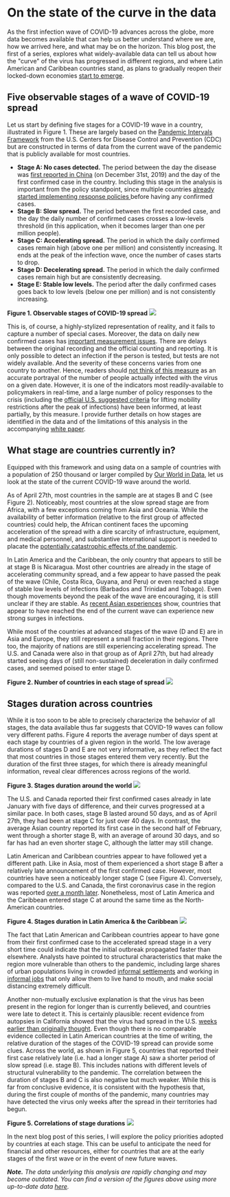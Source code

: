 #  On the state of the curve in the data

As the first infection wave of COVID-19 advances across the globe, more data becomes available that can help us  better understand where we are, how we arrived here, and what may be on the horizon. This blog post, the first of a series, explores what widely-available data can tell us about how the "curve" of the virus has progressed in different regions, and where Latin American and Caribbean countries stand, as plans to gradually reopen their locked-down economies [start to emerge](https://www.nytimes.com/reuters/2020/04/27/world/americas/27reuters-health-coronavirus-costa-rica.html).

## Five observable stages of a wave of COVID-19 spread

Let us start by defining five stages for a COVID-19 wave in a country, illustrated in Figure 1. These are largely based on the [Pandemic Intervals Framework](https://www.cdc.gov/flu/pandemic-resources/national-strategy/intervals-framework.html) from the U.S. Centers for Disease Control and Prevention (CDC) but are constructed in terms of data from the current wave of the pandemic that is publicly available for most countries.

* **Stage A: No cases detected.** The period between the day the disease was [first reported in China](https://www.cidrap.umn.edu/news-perspective/2019/12/news-scan-dec-31-2019) (on December 31st, 2019) and the day of the first confirmed case in the country. Including this stage in the analysis is important from the policy standpoint, since multiple countries [already started implementing response policies ](https://www.devex.com/news/as-global-cases-climb-latin-america-readies-for-coronavirus-response-96620) before having any confirmed cases.
* **Stage B: Slow spread.** The period between the first recorded case, and the day the daily number of confirmed cases crosses a low-levels threshold (in this application, when it becomes larger than one per million people).
* **Stage C: Accelerating spread.** The period in which the daily confirmed cases remain high (above one per million) and consistently increasing. It ends at the peak of the infection wave, once the number of cases starts to drop.
* **Stage D: Decelerating spread.** The period in which the daily confirmed cases remain high but are consistently decreasing.
* **Stage E: Stable low levels.** The period after the daily confirmed cases goes back to low levels (below one per million) and is not consistently increasing.

**Figure 1. Observable stages of COVID-19 spread**
![](assets/covid_stages_latam-9acdb8d.png)

This is, of course, a highly-stylized representation of reality, and it fails to capture a number of special cases. Moreover, the data on daily new confirmed cases has [important measurement issues](https://ourworldindata.org/coronavirus#cases-of-covid-19-background).  There are delays between the original recording and the official counting and reporting. It is only possible to detect an infection if the person is tested, but tests are not widely available. And the severity of these concerns varies from one country to another. Hence, readers should [not think of this measure](https://www.nytimes.com/2020/02/18/opinion/coronavirus-china-numbers.html) as an accurate portrayal of the number of people actually infected with the virus on a given date.  However, it is one of the indicators most readily-available to policymakers in real-time, and a large number of policy responses to the crisis (including the [official U.S. suggested criteria](https://www.whitehouse.gov/openingamerica/#criteria) for lifting mobility restrictions after the peak of infections) have been informed, at least partially, by this measure. I provide further details on how stages are identified in the data and of the limitations of this analysis in the accompanying [white paper](https://github.com/jpchauvin/covid_policies/drafts/covid19_infection_wave_and_policies.pdf).

## What stage are countries currently in?

Equipped with this framework and using data on a sample of countries with a population of 250 thousand or larger compiled by [Our World in Data](https://ourworldindata.org/coronavirus), let us look at the state of the current COVID-19 wave around the world.

As of April 27th, most countries in the sample are at stages B and C (see Figure 2). Noticeably, most countries at the slow spread stage are from Africa, with a few exceptions coming from Asia and Oceania. While the availability of better information (relative to the first group of affected countries) could help, the African continent faces the upcoming acceleration of the spread with a dire scarcity of infrastructure, equipment, and medical personnel, and substantive international support is needed to placate the [potentially catastrophic effects of the pandemic](https://www.reuters.com/article/us-health-coronavirus-africa-un/at-least-300000-africans-expected-to-die-in-pandemic-u-n-agency-idUSKBN21Z1LW).

In Latin America and the Caribbean, the only country that appears to still be at stage B is Nicaragua. Most other countries are already in the stage of accelerating community spread, and a few appear to have passed the peak of the wave (Chile, Costa Rica, Guyana, and Peru) or even reached a stage of stable low levels of infections (Barbados and Trinidad and Tobago).  Even though movements beyond the peak of the wave are encouraging, it is still unclear if they are stable. As [recent Asian experiences](https://www.axios.com/japan-singapore-coronavirus-infections-a617efde-3e04-4baf-9a65-377f10454acf.html) show, countries that appear to have reached the end of the current wave can experience new strong surges in infections.

While most of the countries at advanced stages of the wave (D and E) are in Asia and Europe, they still represent a small fraction in their regions.  There too, the majority of nations are still experiencing accelerating spread. The U.S. and Canada were also in that group as of April 27th, but had already started seeing days of (still non-sustained) deceleration in daily confirmed cases, and seemed poised to enter stage D.

**Figure 2. Number of countries in each stage of spread**
![](assets/covid_stages_latam-237ce0e7.png)

## Stages duration across countries

 While it is too soon to be able to precisely characterize the behavior of all stages, the data available thus far suggests that COVID-19 waves can follow very different paths. Figure 4 reports the average number of days spent at each stage by countries of a given region in the world. The low average durations of stages D and E are not very informative, as they reflect the fact that most countries in those stages entered them very recently. But the duration of the first three stages, for which there is already meaningful information, reveal clear differences across regions of the world.

**Figure 3. Stages duration around the world**
![](assets/covid_stages_latam-6996dab0.png)

The U.S. and Canada reported their first confirmed cases already in late January with five days of difference, and their curves progressed at a similar pace. In both cases, stage B lasted around 50 days, and as of April 27th, they had been at stage C for just over 40 days.  In contrast, the average Asian country reported its first case in the second half of February, went through a shorter stage B, with an average of around 30 days, and so far has had an even shorter stage C, although the latter may still change.

Latin American and Caribbean countries appear to have followed yet a different path. Like in Asia, most of them experienced a short stage B after a relatively late announcement of the first confirmed case. However, most countries have seen a noticeably longer stage C (see Figure 4).  Conversely, compared to the U.S. and Canada, the first coronavirus case in the region was reported [over a month later](https://www.nbcnews.com/news/world/first-coronavirus-case-latin-america-confirmed-brazil-n1143411).  Nonetheless, most of Latin America and the Caribbean entered stage C at around the same time as the North-American countries.

**Figure 4. Stages duration in Latin America & the Caribbean**
![](assets/covid_stages_latam-0812b4f9.png)

The fact that Latin American and Caribbean countries appear to have gone from their first confirmed case to the accelerated spread stage in a very short time could indicate that the initial outbreak propagated faster than elsewhere. Analysts have pointed to structural characteristics that make the region more vulnerable than others to the pandemic, including large shares of urban populations living in crowded [informal settlements](https://blogs.iadb.org/ciudades-sostenibles/en/10-lines-of-action-and-20-measures-to-mitigate-the-spread-of-the-coronavirus-in-informal-settlements/) and working in [informal jobs](https://blogs.iadb.org/ideas-matter/en/social-distancing-informality-and-the-problem-of-inequality/) that only allow them to live hand to mouth, and make social distancing extremely difficult.

Another non-mutually exclusive explanation is that the virus has been present in the region for longer than is currently believed, and countries were late to detect it. This is certainly plausible: recent evidence from autopsies in California showed that the virus had spread in the U.S. [weeks earlier than originally thought](https://www.washingtonpost.com/nation/2020/04/22/death-coronavirus-first-california/). Even though there is no comparable evidence collected in Latin American countries at the time of writing, the relative duration of the stages of the COVID-19 spread can provide some clues. Across the world, as shown in Figure 5, countries that reported their first case relatively late (i.e. had a longer stage A) saw a shorter period of slow spread (i.e. stage B). This includes nations with different levels of structural vulnerability to the pandemic.  The correlation between the duration of stages B and C is also negative but much weaker. While this is far from conclusive evidence, it is consistent with the hypothesis that, during the first couple of months of the pandemic, many countries may have detected the virus only weeks after the spread in their territories had begun.

**Figure 5. Correlations of stage durations**
![](assets/covid_stages_latam-609a78c1.png)

In the next blog post of this series, I will explore the policy priorities adopted by countries at each stage. This can be useful to anticipate the need for financial and other resources, either for countries that are at the early stages of the first wave or in the event of new future waves.

***Note.** The data underlying this analysis are rapidly changing and may become outdated. You can find a version of the figures above using more up-to-date data [here](https://github.com/jpchauvin/covid_policies).*

